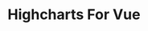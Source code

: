 ---
title:  Highcharts For Vue
description: 通过HighCharts Vue将Highcharts的数据可视化融入你的Vue项目中。这个软件包现在也支持Vue v3。
buttons:
- name: Highcharts Vue on NPM
  link: https://www.npmjs.com/package/highcharts-vue
  class: btn-primary
cover: /svg/vue.svg
features: key-features
core-features: core-features
---